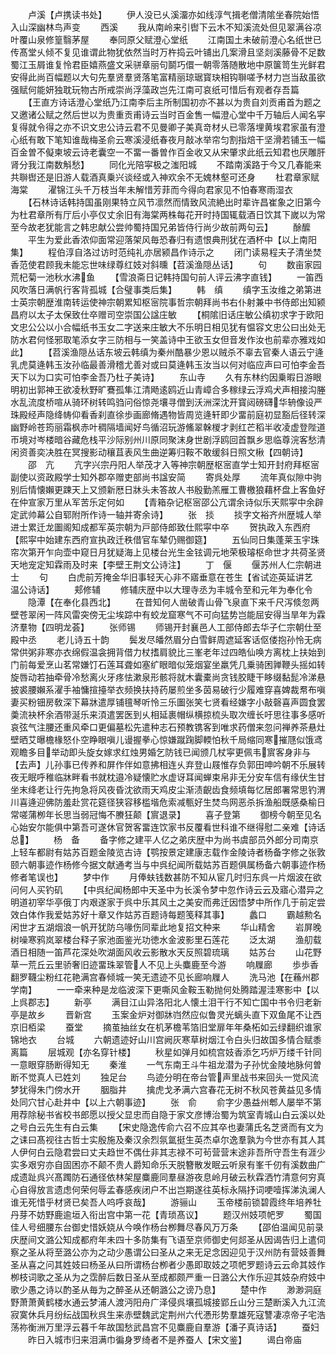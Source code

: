 <!-- { "loadSidebar": true } -->
　　卢溪【卢携读书处】
　　伊人没已乆溪澑亦如线淳气揖老僧清隂坐春院始悟入山深幽林鸟声变
　　西溪
　　我从南岭来引辔下云木不知溪流处但见翠满谷凉叶覆山泉修篁翳茅屋
　　奉同原父赋澄心堂纸
　　江南国土未破前澄心名纸世已传髙堂乆倾不复见谁谓此物犹依然当时万杵捣云叶铺出几案滑且坚剡溪藤骨不足数蜀江玉屑谁复怜君臣嬉燕盛文采骈章丽句鬬巧儇一朝零落随散地中原箧笥生光鲜君安得此尚百幅题以大句先羣贤羣贤落笔富精丽琼琚寳玦相钩聨嗟予材力岂当敌虽欲强赋何能妍独耽玩物古所戒崇尚浮藻政岂先江南可哀纸可惜后有观者存吾篇
　　【王直方诗话澄心堂纸乃江南李后主所制国初亦不甚以为贵自刘贡甫首为题之又邀诸公赋之然后世以为贵重贡甫诗云当时百金售一幅澄心堂中千万轴后人闻名寜复得就令得之亦不识文忠公诗云君不见曼卿子美真竒材乆已零落埋黄埃君家虽有澄心纸有敢下笔知谁哉梅圣俞云寒溪浸纸春夜月敲冰举帘匀割指焙干坚滑若铺玉一幅百金曽不儗柬坡云诗老囊空一不畱一番曽作百金收又从宋肇求此纸云知君也厌雕肝肾分我江南数斛愁】
　　同化光陪寜极之滍阳城
　　不踏南溪路于今又几春能来共聨辔还是旧游人载酒真乗兴谈经或入神欢余不无媿林壑可还身
　　杜君章家赋海棠
　　濯锦江头千万枝当年未解惜芳菲而今得向君家见不怕春寒雨湿衣
　　【石林诗话韩持国虽刚果特立风节凛然而情致风流絶出时辈许昌崔象之旧第今为杜君章所有厅后小亭仅丈余旧有海棠两株每花开时持国辄载酒日饮其下嵗以为常至今故老犹能言之韩忠献公尝帅蜀持国兄弟皆侍行尚少故前两句云】
　　酴醿
　　平生为爱此香浓仰面常迎落架风毎恐春归有遗恨典刑犹在酒杯中【以上南阳集】
　　程伯淳自洛过访时范纯礼亦居颍昌作诗示之
　　闭门读易程夫子清坐焚香范使君顾我未能忘世味绿尊红妓对斜曛【苕溪渔隠丛话】
　　句
　　数亩家园荒杞菊一池秋水沸鱼
　　【雪浪斋日记韩持国句前人评云沸字直钱】
　　一笛西风吹落日满帆行客背孤城【合璧事类后集】
　　韩　缜
　　缜字玉汝维之弟第进士英宗朝歴淮南转运使神宗朝累知枢宻院事哲宗朝拜尚书右仆射兼中书侍郎出知颍昌府以太子太保致仕卒赠司空崇国公諡庄敏
　　【桐隂旧话庄敏公缜初求字于欧阳文忠公公以小合幅纸书玉女二字送来庄敏大不乐明日相见犹有愠容文忠公曰出处无防水君何怪邪取笔添女字三防相与一笑盖诗中王欲玉女但音发作汝也前辈亦雅戏如此】
　　【苕溪渔隠丛话东坡云韩缜为秦州酷暴少恩以贼杀不辜去官秦人语云宁逄乳虎莫逄韩玉汝孙临最善滑稽尤善对或曰莫逄韩玉汝当以何对临应声曰可怕李金吾天下以为口实可怕李金吾乃杜子美诗】
　　东山寺
　　久有东林约因乗暇日游眼明初出郭神王欲凌秋野旷鶱孤隼江清飏逺鸥近山青嶂合多稼绿云浮鸡犬声相接沟塍水乱流度桥喧从骑环树转鸣驺问俗惊尧壤寻僧到沃洲深沈开寳闼磅礴华辀像设严珠殿经声隐绛帱仰看香刹直徐歩画廊脩遇物皆周览逄轩即少畱前庭初显豁后径转深幽野岭苍筠丽霜枫赤叶稠隔墙闻好鸟循沼玩游鯈翠榦椶才剥红芒稻半收凌虚登陛道帀境对岑楼暗谷藏危栈平沙际别州川原同聚沫身世剧浮鸥回首飘乡思临尊浣客愁清闲资善奕决胜在冥搜影动穰苴表风生曲逆筹归鞍不敢缓斜日照文楸【四朝诗】
　　邵　亢
　　亢字兴宗丹阳人举茂才入等神宗朝歴枢宻直学士知开封府拜枢宻副使以资政殿学士知外郡卒赠吏部尚书諡安简
　　寄呉处厚
　　流年真似隙中驹别后情懐嬾更踈天上又颁新厯日牀头未答故人书殷勤羔雁工曹檄狼藉杯盘上客鱼好在仲宣家万里从军苦乐定何如
　　【青箱杂记枢宻邵公亢谓余诗似乐天熙寜中余辟定武帅幕公自郓附所作诗一轴并寄余诗】
　　张　掞
　　掞字文裕齐州歴城人举进士累迁龙圗阁知成都军英宗朝为戸部侍郎致仕熙寜中卒
　　贺执政入东西府【熙寜中始建东西府宣执政迁秩借官车辇仍赐御筵】
　　五仙同日集蓬莱玉宇珠帘次第开乍向壶中窥日月犹疑海上见楼台光生金铉调元地荣极璿枢命世才共荷圣贤天地宠定知霖雨及时来【李壁王荆文公诗注】
　　丁　偃
　　偃苏州人仁宗朝进士
　　句
　　白虎前芳掩金华旧事轻天心非不寤垂意在苍生【省试迩英延讲艺　温公诗话】
　　郏修辅
　　修辅庆歴中以大理寺丞为丰城令至和元年为奉化令
　　隐潭【在奉化县西北】
　　在昔知何人凿破青山骨飞泉直下来千尺泻倐忽两壁苍翠闲一阵风雷突傍无尘埃踪中有蛟龙窟寒气不可向猛势岂能屈安得当旱年为霖济羣物【四明龙荟】
　　张师锡
　　师锡开封襄邑人工部侍郎去华子仁宗朝仕至殿中丞
　　老儿诗五十韵
　　鬓发尽皤然眉分白雪鲜周遮延客话伛偻抱孙怜无病常供粥非寒亦衣绵假温衾拥背借力杖搘肩貌比三峯老年过四皓仙唤方离枕上扶始到门前每爱烹山茗常嫌饤石莲耳聋如塞纩眼暗似笼烟宴坐羸凭几乗骑困亸鞭头摇如转旋唇动若抽牵骨冷愁离火牙疼怯漱泉形骸将就木囊橐尚贪钱胶睫干眵缀黏髭冷涕悬披裘腰嬾系濯手袖慵揎擡举衣频换扶持药屡煎坐多茵易破行少履难穿喜婢裁帬布嗔妻买粉钿房敎深下幕牀遣厚铺氊琴听怜三乐圗张笑七贤看经嫌字小敲磬喜声圆食罢羮流袂杯余酒带涎乐来湏遣罢医到乆相延裹帽纵横掠梳头取次缠长吁思往事多感听哀弦气注腰还重风牵口更偏墓松先遣种志石预教镌客到唯求药僧来忽问禅养茶悬灶壁晒艾曝檐椽怒仆空睁眼嗔儿谩握拳心惊嫌蹴踘脚輭怕秋千局缩同寒摧豗似饿鸢观瞻多目举动即头旋女嫁求红烛男婚乞防钱已闻颁几杖寜更佩韦賔客身非与【去声】儿孙事已传养和屏作伴如意拂相连乆弃登山屐惟存负郭田呻吟朝不乐展转夜无眠呼稚临牀畔看书就枕邉冷疑懐贮水虚讶耳闻蝉束帛非无分安车信有缘伏生甘坐末绛老让行先拘急将风夜昏沈欲雨天鸡皮尘渐渍齯齿食频填每忆居郎署常思钓渭川喜逄迎佛防羞赴赏花筵径狭容移槛堦危索减甎好生焚鸟网恶杀拆渔船既感桑榆日常嗟蒲栁年长思当弱冠悔不賸狂颠【賔退录】
　　喜子登第
　　御榜今朝至见名心始安尔能俱中第吾可遂休官贺客畱连饮家书反覆看世科谁不继得慰二亲难【诗话总】
　　杨　备
　　备字修之建平人亿之弟庆歴中为尚书虞部员外郎分司南京上轻车都尉有姑苏百题金陵览古诗【鹗按景定建康志载作金陵诗者杨备字修之张敦颐六朝事迹作杨修今据文献通考当与中呉纪闻所载姑苏百题俱属杨备六朝事迹作杨修者笔误也】
　　梦中作
　　月俸蚨钱数甚防不知从宦几时归东呉一片烟波在欲问何人买钓矶
　　【中呉纪闻杨郎中天圣中为长溪令梦中忽作诗云云及寤心潜异之明道初宰华亭俄丁内艰遂家于呉中乐其风土之美安而弗迁因悟梦中所作几于前定尝效白体作我爱姑苏好十章又作姑苏百题诗每题笺释其事】
　　蠡口
　　霸越勲名闲世才五湖烟浪一帆开犹防乌喙伤同辈此地复招文种来
　　华山精舍
　　岩屏晚树噪寒鸦岚翠楼台释子家池面鉴光功徳水金波影里石莲花
　　泛太湖
　　渔舠载酒日相随一笛芦花深处吹湖面风收云影散水天反照碧琉璃
　　姑苏台
　　山花野草一荒丘云里骄奢旧迹畱珠翠管人不见上头麋鹿至今游
　　响屧廊
　　歩歩香翻罗韈尘粉红花艳满宫春倾城一笑无遗迹不见长廊响屧人
　　洗马池【在蘓州郡学南】
　　一一牵来种是龙临波深下更嘶风金鞍玉勒抛何处腾踏渥洼寒影中【以上呉郡志】
　　新亭
　　满目江山异洛阳北人懐土泪干行不知亡国中书令归老新亭是故乡
　　晋新宫
　　玉案金炉对御牀岿然应似鲁灵光螭头直下双鱼尾不让西京旧栢梁
　　蚕堂
　　摘茧抽丝女在机茅檐苇箔旧堂扉年年桑柘如云绿翻织谁家锦地衣
　　台城
　　六朝遗迹好山川宫阙灰寒草树烟江令白头归故国多情合赋黍离篇
　　层城观【亦名穿针楼】
　　秋星如弹月如梳宫妓香添乞巧炉万缕千针同一意眼穿肠断得知无
　　秦淮
　　一气东南王斗牛祖龙潜为子孙忧金陵地脉何曽断不觉真人已姓刘
　　独足台
　　鸟迹分明在帝台管声里战书来回头一觉风流梦犹得朱门傍水开
　　胭脂井
　　擒虎戈矛满六宫春花无树不秋风苍黄益见多情处同穴甘心赴井中【以上六朝事迹】
　　张　俞
　　俞字少愚益州郫人屡举不第用荐除秘书省校书郎愿以授父显忠而自隐于家文彦博治蜀为筑室青城山白云溪以处之号白云先生有白云集
　　【宋史隐逸传俞六召不应其卒也妻蒲氏名芝贤而有文为之诔曰髙视往古哲士实殷施及秦汉余烈氛氲挺生英杰卓尔逸羣孰为今世亦有其人其人伊何白云隐君尝曰丈夫趋世不偶仕非其志禄不可茍营营末途非吾所守吾生有涯少实多艰穷亦自固困亦不颠不贵人爵知命乐天脱簪散发眠云听泉有峯千仞有溪数曲广成遗趾呉兴髙躅防石通径依林架屋麋鹿同羣昼游夜息岭月破云秋霖洒竹清意何穷真心自得放言遗虑何荣何辱孟春感疾闭户不出岂期遂往英标永隔抒词哽噎挥涕汍澜人谁无死惜乎材贤已矣吾人呜呼哀哉】
　　游骊山
　　玉帝楼前锁碧霞终年培养牡丹芽不妨野鹿逾垣入衔出宫中第一花【青琐髙议】
　　题汉州妓项帊罗
　　蜀国佳人号细腰东台御史惜妖娆从今唤作杨台栁舞尽春风万万条
　　【邵伯温闻见前录庆歴间文潞公知成都府年未四十多防集有飞语至京师御史何郯圣从因谒告归上遣伺察之圣从将至潞公亦为之动少愚谓公曰圣从之来无足念因迎见于汉州防有营妓善舞圣从喜之问其姓妓曰杨圣从曰所谓杨台栁者少愚即取妓之项帊罗题诗云云命其妓作栁枝词歌之圣从为之霑醉后数日圣从至成都颇严重一日潞公大作乐迎其妓杂府妓中歌少愚之诗以酌圣从毎为之醉圣从还朝潞公之谤乃息】
　　楚中作
　　渺渺洞庭野萧萧黄鹤楼水通云梦浦人渡沔阳舟广泽侵呉壤孤城接郢丘山分三楚断溪入九江流寂寞休兵月纷纭战国秋呉生来赤壁魏武定荆州六代慿形势羣雄死寇讐凄凉帝子宅浩荡祢衡洲万里浮云暮千年故国愁武昌宫不见麋鹿自羣游【潘子真诗话】
　　蚕妇
　　昨日入城市归来泪满巾徧身罗绮者不是养蚕人【宋文鉴】
　　谒白帝庙
